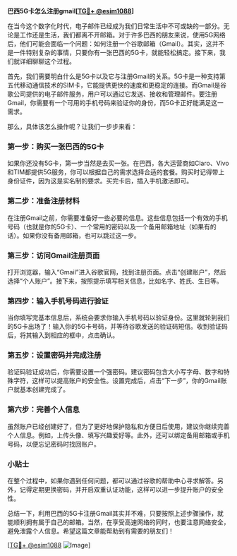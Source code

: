 **巴西5G卡怎么注册gmail[[TG💪+ @esim1088](https://t.me/s/esim1088)]**

在当今这个数字化时代，电子邮件已经成为我们日常生活中不可或缺的一部分。无论是工作还是生活，我们都离不开邮箱。对于许多巴西的朋友来说，使用5G网络后，他们可能会面临一个问题：如何注册一个谷歌邮箱（Gmail）。其实，这并不是一件特别复杂的事情，只要你有一张巴西的5G卡，就能轻松搞定。接下来，我们就详细聊聊这个过程。

首先，我们需要明白什么是5G卡以及它与注册Gmail的关系。5G卡是一种支持第五代移动通信技术的SIM卡，它能提供更快的速度和更稳定的连接。而Gmail是谷歌公司提供的电子邮件服务，用户可以通过它发送、接收和管理邮件。要注册Gmail，你需要有一个可用的手机号码来验证你的身份，而5G卡正好能满足这一需求。

那么，具体该怎么操作呢？让我们一步步来看：

### 第一步：购买一张巴西的5G卡

如果你还没有5G卡，第一步当然是去买一张。在巴西，各大运营商如Claro、Vivo和TIM都提供5G服务，你可以根据自己的需求选择合适的套餐。购买时记得带上身份证件，因为这是实名制的要求。买完卡后，插入手机激活即可。

### 第二步：准备注册材料

在注册Gmail之前，你需要准备好一些必要的信息。这些信息包括一个有效的手机号码（也就是你的5G卡）、一个常用的密码以及一个备用邮箱地址（如果有的话）。如果你没有备用邮箱，也可以跳过这一步。

### 第三步：访问Gmail注册页面

打开浏览器，输入“Gmail”进入谷歌官网，找到注册页面。点击“创建账户”，然后选择“个人账户”。接下来，按照提示填写相关信息，比如名字、姓氏、生日等。

### 第四步：输入手机号码进行验证

当你填写完基本信息后，系统会要求你输入手机号码以验证身份。这里就轮到我们的5G卡出场了！输入你的5G卡号码，并等待谷歌发送的验证码短信。收到验证码后，将其输入到相应的框中，点击确认。

### 第五步：设置密码并完成注册

验证码验证成功后，你需要设置一个强密码。建议密码包含大小写字母、数字和特殊字符，这样可以提高账户的安全性。设置完成后，点击“下一步”，你的Gmail账户就基本创建完成了。

### 第六步：完善个人信息

虽然账户已经创建好了，但为了更好地保护隐私和方便日后使用，建议你继续完善个人信息。例如，上传头像、填写兴趣爱好等。此外，还可以绑定备用邮箱或手机号码，以便忘记密码时找回账户。

### 小贴士

在整个过程中，如果你遇到任何问题，都可以通过谷歌的帮助中心寻求解答。另外，记得定期更换密码，并开启双重认证功能，这样可以进一步提升账户的安全性。

总结一下，利用巴西的5G卡注册Gmail其实并不难，只要按照上述步骤操作，就能顺利拥有属于自己的邮箱。当然，在享受高速网络的同时，也要注意网络安全，避免泄露个人信息。希望这篇文章能帮助到有需要的朋友们！

[[TG💪+ @esim1088](https://t.me/s/esim1088) ![Image](https://i.postimg.cc/4NQfJmqS/Snipaste-2025-05-13-00-14-12.png)]